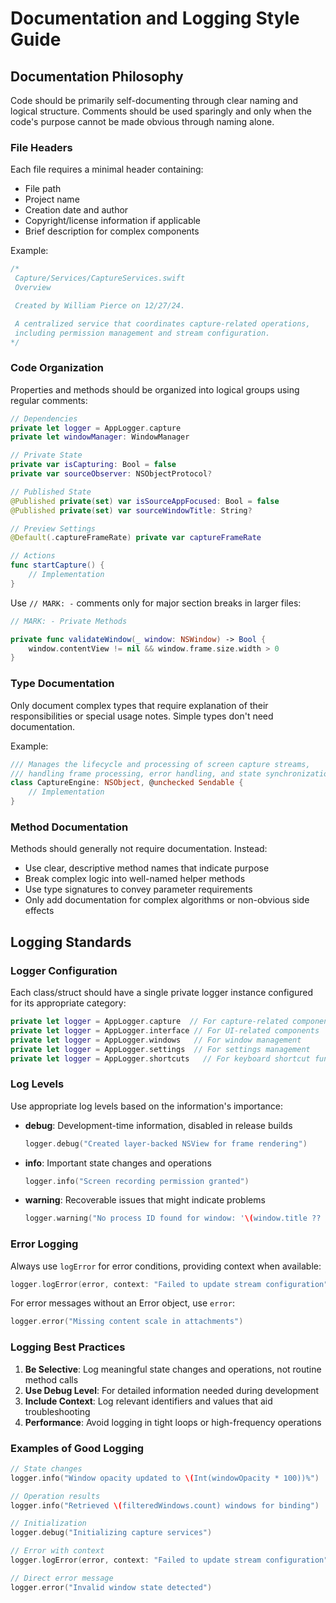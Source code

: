 # Documentation and Logging Style Guide

## Documentation Philosophy

Code should be primarily self-documenting through clear naming and logical structure. Comments should be used sparingly and only when the code's purpose cannot be made obvious through naming alone.

### File Headers

Each file requires a minimal header containing:

-   File path
-   Project name
-   Creation date and author
-   Copyright/license information if applicable
-   Brief description for complex components

Example:

```swift
/*
 Capture/Services/CaptureServices.swift
 Overview

 Created by William Pierce on 12/27/24.

 A centralized service that coordinates capture-related operations,
 including permission management and stream configuration.
*/
```

### Code Organization

Properties and methods should be organized into logical groups using regular comments:

```swift
// Dependencies
private let logger = AppLogger.capture
private let windowManager: WindowManager

// Private State
private var isCapturing: Bool = false
private var sourceObserver: NSObjectProtocol?

// Published State
@Published private(set) var isSourceAppFocused: Bool = false
@Published private(set) var sourceWindowTitle: String?

// Preview Settings
@Default(.captureFrameRate) private var captureFrameRate

// Actions
func startCapture() {
    // Implementation
}
```

Use `// MARK: -` comments only for major section breaks in larger files:

```swift
// MARK: - Private Methods

private func validateWindow(_ window: NSWindow) -> Bool {
    window.contentView != nil && window.frame.size.width > 0
}
```

### Type Documentation

Only document complex types that require explanation of their responsibilities or special usage notes. Simple types don't need documentation.

Example:

```swift
/// Manages the lifecycle and processing of screen capture streams,
/// handling frame processing, error handling, and state synchronization.
class CaptureEngine: NSObject, @unchecked Sendable {
    // Implementation
}
```

### Method Documentation

Methods should generally not require documentation. Instead:

-   Use clear, descriptive method names that indicate purpose
-   Break complex logic into well-named helper methods
-   Use type signatures to convey parameter requirements
-   Only add documentation for complex algorithms or non-obvious side effects

## Logging Standards

### Logger Configuration

Each class/struct should have a single private logger instance configured for its appropriate category:

```swift
private let logger = AppLogger.capture  // For capture-related components
private let logger = AppLogger.interface // For UI-related components
private let logger = AppLogger.windows   // For window management
private let logger = AppLogger.settings  // For settings management
private let logger = AppLogger.shortcuts   // For keyboard shortcut functionality
```

### Log Levels

Use appropriate log levels based on the information's importance:

-   **debug**: Development-time information, disabled in release builds

    ```swift
    logger.debug("Created layer-backed NSView for frame rendering")
    ```

-   **info**: Important state changes and operations

    ```swift
    logger.info("Screen recording permission granted")
    ```

-   **warning**: Recoverable issues that might indicate problems
    ```swift
    logger.warning("No process ID found for window: '\(window.title ?? "untitled")'")
    ```

### Error Logging

Always use `logError` for error conditions, providing context when available:

```swift
logger.logError(error, context: "Failed to update stream configuration")
```

For error messages without an Error object, use `error`:

```swift
logger.error("Missing content scale in attachments")
```

### Logging Best Practices

1. **Be Selective**: Log meaningful state changes and operations, not routine method calls
2. **Use Debug Level**: For detailed information needed during development
3. **Include Context**: Log relevant identifiers and values that aid troubleshooting
4. **Performance**: Avoid logging in tight loops or high-frequency operations

### Examples of Good Logging

```swift
// State changes
logger.info("Window opacity updated to \(Int(windowOpacity * 100))%")

// Operation results
logger.info("Retrieved \(filteredWindows.count) windows for binding")

// Initialization
logger.debug("Initializing capture services")

// Error with context
logger.logError(error, context: "Failed to update stream configuration")

// Direct error message
logger.error("Invalid window state detected")
```

